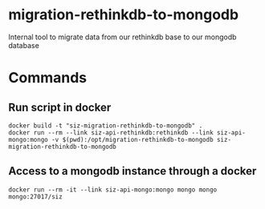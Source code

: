 # migration-rethinkdb-to-mongodb
Internal tool to migrate data from our rethinkdb base to our mongodb database

# Commands
## Run script in docker
    docker build -t "siz-migration-rethinkdb-to-mongodb" .
    docker run --rm --link siz-api-rethinkdb:rethinkdb --link siz-api-mongo:mongo -v $(pwd):/opt/migration-rethinkdb-to-mongodb siz-migration-rethinkdb-to-mongodb
## Access to a mongodb instance through a docker
    docker run --rm -it --link siz-api-mongo:mongo mongo mongo mongo:27017/siz